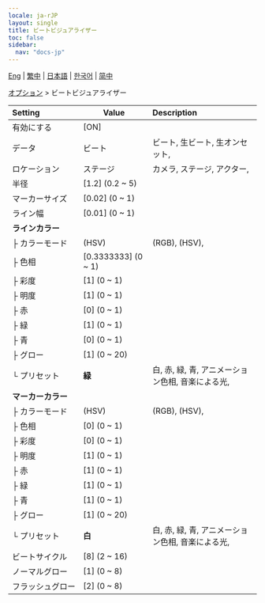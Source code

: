 ```yaml
---
locale: ja-rJP
layout: single
title: ビートビジュアライザー
toc: false
sidebar:
  nav: "docs-jp"
---
```

[Eng](/dancexr/menu/2025.4/stage/beats_visualizer) | [繁中](/tw/dancexr/menu/2025.4/stage/beats_visualizer) | [日本語](/jp/dancexr/menu/2025.4/stage/beats_visualizer) | [한국어](/kr/dancexr/menu/2025.4/stage/beats_visualizer) | [简中](/zh/dancexr/menu/2025.4/stage/beats_visualizer)

[オプション](../menu#オプション) > ビートビジュアライザー



| Setting | Value | Description |
| :--- | --- | :--- |
|<nobr>有効にする</nobr>| [ON] | 
|<nobr>データ</nobr>| ビート | ビート, 生ビート, 生オンセット, 
|<nobr>ロケーション</nobr>| ステージ | カメラ, ステージ, アクター, 
|<nobr>半径</nobr>| [1.2] (0.2 ~ 5) | 
|<nobr>マーカーサイズ</nobr>| [0.02] (0 ~ 1) | 
|<nobr>ライン幅</nobr>| [0.01] (0 ~ 1) | 
|<nobr>**ラインカラー**</nobr>| | 
|<nobr>├&nbsp;カラーモード</nobr>| (HSV) | (RGB), (HSV), 
|<nobr>├&nbsp;色相</nobr>| [0.3333333] (0 ~ 1) | 
|<nobr>├&nbsp;彩度</nobr>| [1] (0 ~ 1) | 
|<nobr>├&nbsp;明度</nobr>| [1] (0 ~ 1) | 
|<nobr>├&nbsp;赤</nobr>| [0] (0 ~ 1) | 
|<nobr>├&nbsp;緑</nobr>| [1] (0 ~ 1) | 
|<nobr>├&nbsp;青</nobr>| [0] (0 ~ 1) | 
|<nobr>├&nbsp;グロー</nobr>| [1] (0 ~ 20) | 
|<nobr>└&nbsp;プリセット</nobr>| **緑** | 白, 赤, 緑, 青, アニメーション色相, 音楽による光,  |
|<nobr>**マーカーカラー**</nobr>| | 
|<nobr>├&nbsp;カラーモード</nobr>| (HSV) | (RGB), (HSV), 
|<nobr>├&nbsp;色相</nobr>| [0] (0 ~ 1) | 
|<nobr>├&nbsp;彩度</nobr>| [0] (0 ~ 1) | 
|<nobr>├&nbsp;明度</nobr>| [1] (0 ~ 1) | 
|<nobr>├&nbsp;赤</nobr>| [1] (0 ~ 1) | 
|<nobr>├&nbsp;緑</nobr>| [1] (0 ~ 1) | 
|<nobr>├&nbsp;青</nobr>| [1] (0 ~ 1) | 
|<nobr>├&nbsp;グロー</nobr>| [1] (0 ~ 20) | 
|<nobr>└&nbsp;プリセット</nobr>| **白** | 白, 赤, 緑, 青, アニメーション色相, 音楽による光,  |
|<nobr>ビートサイクル</nobr>| [8] (2 ~ 16) | 
|<nobr>ノーマルグロー</nobr>| [1] (0 ~ 8) | 
|<nobr>フラッシュグロー</nobr>| [2] (0 ~ 8) | 
